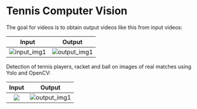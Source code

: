 # Tennis Computer Vision

The goal for videos is to obtain output videos like this from input videos:

Input            |  Output
:-------------------------:|:-------------------------:
![input_img1](https://github.com/ArtLabss/tennis-tracking/blob/00cfe10b18db1e6a68800921dfbda010f90a74bb/VideoOutput/ezgif.com-gif-maker(3).gif)  |  ![output_img1](https://github.com/ArtLabss/tennis-tracking/blob/0f684fdeef96a715984dc74b62b961f68ff95edc/VideoOutput/ezgif.com-gif-maker.gif)

Detection of tennis players, racket and ball on images of real matches using Yolo and OpenCV:

Input            |  Output
:-------------------------:|:-------------------------:
![](https://github.com/Adib-Habbou/tennis-detection-yolo/blob/main/output%20images/tennis5.png)  |  ![output_img1](https://github.com/Adib-Habbou/tennis-detection-yolo/blob/main/output%20images/detection5.png)
